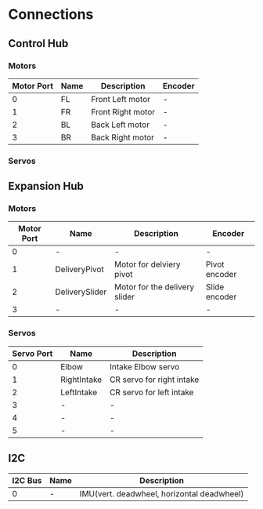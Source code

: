 # Connections

## Control Hub

### Motors

| Motor Port | Name | Description       | Encoder |
|------------|------|-------------------|---------|
| 0          | FL   | Front Left motor  | -       |
| 1          | FR   | Front Right motor | -       |
| 2          | BL   | Back Left motor   | -       |
| 3          | BR   | Back Right motor  | -       |

### Servos

## Expansion Hub

### Motors

| Motor Port | Name           | Description                   | Encoder       |
|------------|----------------|-------------------------------|---------------|
| 0          | -              | -                             | -             |
| 1          | DeliveryPivot  | Motor for delviery pivot      | Pivot encoder |
| 2          | DeliverySlider | Motor for the delivery slider | Slide encoder |
| 3          | -              | -                             | -             |

### Servos

| Servo Port | Name        | Description               |
|------------|-------------|---------------------------|
| 0          | Elbow       | Intake Elbow servo        |
| 1          | RightIntake | CR servo for right intake |
| 2          | LeftIntake  | CR servo for left intake  |
| 3          | -           | -                         |
| 4          | -           | -                         |
| 5          | -           | -                         |



## I2C

| I2C Bus | Name       | Description                               |
|---------|------------|-------------------------------------------|
| 0       | -          | IMU(vert. deadwheel, horizontal deadwheel)|
